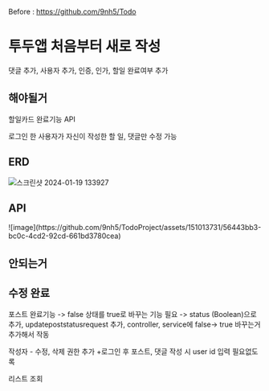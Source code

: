 Before :  https://github.com/9nh5/Todo

<h1>투두앱 처음부터 새로 작성</h1>

댓글 추가, 사용자 추가, 인증, 인가, 할일 완료여부 추가

<h2>해야될거</h2>

할일카드 완료기능 API

로그인 한 사용자가 자신이 작성한 할 일, 댓글만 수정 가능


<h2>ERD</h2>

![스크린샷 2024-01-19 133927](https://github.com/9nh5/TodoProject/assets/151013731/1d4cf01e-e824-4128-8528-10bae5bdd2f7)



<h2>API</h2>
![image](https://github.com/9nh5/TodoProject/assets/151013731/56443bb3-bc0c-4cd2-92cd-661bd3780cea)



 <h2>안되는거</h2>


<h2>수정 완료</h2>

포스트 완료기능 -> false 상태를 true로 바꾸는 기능 필요
 -> status (Boolean)으로 추가, updatepoststatusrequest 추가, controller, service에 false-> true 바꾸는거 추가해서 작동

작성자 - 수정, 삭제 권한 추가
+로그인 후 포스트, 댓글 작성 시 user id 입력 필요없도록

리스트 조회
